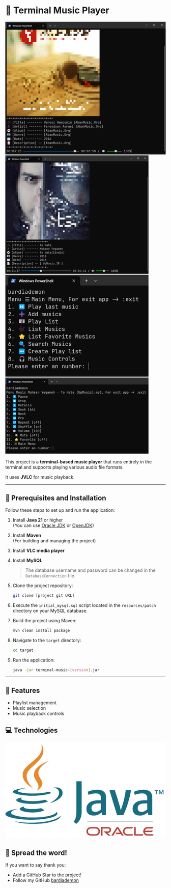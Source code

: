 # 🎵 Terminal Music Player

<div style="display:inline-block;">
  <img src="screenshots/1.png" alt="Screenshot2" />
  <img src="screenshots/2.png" width="450" alt="Screenshot1" />
  <img src="screenshots/3.png" width="450" alt="Screenshot1" />
  <img src="screenshots/4.png" width="450" alt="Screenshot1" />
</div>

This project is a **terminal-based music player** that runs entirely in the terminal and supports playing various audio file formats.

It uses **JVLC** for music playback.

---

## 📝 Prerequisites and Installation

Follow these steps to set up and run the application:

1. Install **Java 21** or higher  
   (You can use [Oracle JDK](https://www.oracle.com/java/technologies/downloads/) or [OpenJDK](https://openjdk.org/install/))

2. Install **Maven**  
   (For building and managing the project)

3. Install **VLC media player**

4. Install **MySQL**
   > The database username and password can be changed in the `DatabaseConnection` file.

5. Clone the project repository:
   ```bash
   git clone [project git URL]
   ```

6. Execute the `initial_mysql.sql` script located in the `resources/patch` directory on your MySQL database.

7. Build the project using Maven:
   ```bash
   mvn clean install package
   ```

8. Navigate to the `target` directory:
   ```bash
   cd target
   ```
   
9. Run the application:
   ```bash
   java -jar terminal-music-[version].jar
   ```
---

## 🚀 Features

- Playlist management
- Music selection
- Music playback controls

## 💻 Technologies

![Java](screenshots/java.png)

## 📢 Spread the word!

If you want to say thank you:

- Add a GitHub Star to the project!
- Follow my GitHub [bardiademon](https://github.com/bardiademon)

